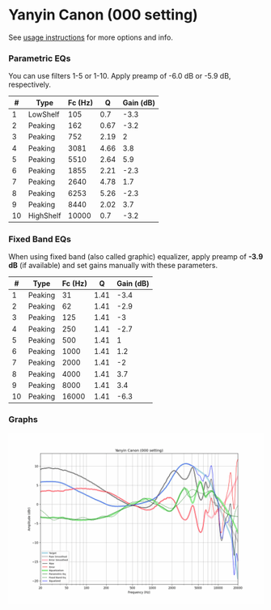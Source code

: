 # Yanyin Canon (000 setting)
See [usage instructions](https://github.com/jaakkopasanen/AutoEq#usage) for more options and info.

### Parametric EQs
You can use filters 1-5 or 1-10. Apply preamp of -6.0 dB or -5.9 dB, respectively.

|   # | Type      |   Fc (Hz) |    Q |   Gain (dB) |
|-----|-----------|-----------|------|-------------|
|   1 | LowShelf  |       105 | 0.7  |        -3.3 |
|   2 | Peaking   |       162 | 0.67 |        -3.2 |
|   3 | Peaking   |       752 | 2.19 |         2   |
|   4 | Peaking   |      3081 | 4.66 |         3.8 |
|   5 | Peaking   |      5510 | 2.64 |         5.9 |
|   6 | Peaking   |      1855 | 2.21 |        -2.3 |
|   7 | Peaking   |      2640 | 4.78 |         1.7 |
|   8 | Peaking   |      6253 | 5.26 |        -2.3 |
|   9 | Peaking   |      8440 | 2.02 |         3.7 |
|  10 | HighShelf |     10000 | 0.7  |        -3.2 |

### Fixed Band EQs
When using fixed band (also called graphic) equalizer, apply preamp of **-3.9 dB** (if available) and set gains manually with these parameters.

|   # | Type    |   Fc (Hz) |    Q |   Gain (dB) |
|-----|---------|-----------|------|-------------|
|   1 | Peaking |        31 | 1.41 |        -3.4 |
|   2 | Peaking |        62 | 1.41 |        -2.9 |
|   3 | Peaking |       125 | 1.41 |        -3   |
|   4 | Peaking |       250 | 1.41 |        -2.7 |
|   5 | Peaking |       500 | 1.41 |         1   |
|   6 | Peaking |      1000 | 1.41 |         1.2 |
|   7 | Peaking |      2000 | 1.41 |        -2   |
|   8 | Peaking |      4000 | 1.41 |         3.7 |
|   9 | Peaking |      8000 | 1.41 |         3.4 |
|  10 | Peaking |     16000 | 1.41 |        -6.3 |

### Graphs
![](./Yanyin%20Canon%20(000%20setting).png)
